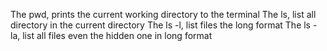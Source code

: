 The pwd, prints the current working directory to the terminal
The ls, list all directory in the current directory
The ls -l, list files the long format
The ls -la, list all files even the hidden one in long format
